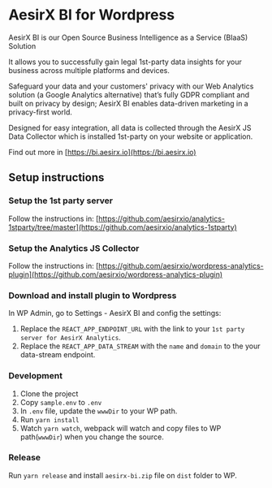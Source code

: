 # AesirX BI for Wordpress

AesirX BI is our Open Source Business Intelligence as a Service (BIaaS) Solution

It allows you to successfully gain legal 1st-party data insights for your business across multiple platforms and devices.

Safeguard your data and your customers' privacy with our Web Analytics solution (a Google Analytics alternative) that’s fully GDPR compliant and built on privacy by design; AesirX BI enables data-driven marketing in a privacy-first world.

Designed for easy integration, all data is collected through the AesirX JS Data Collector which is installed 1st-party on your website or application.

Find out more in [https://bi.aesirx.io](https://bi.aesirx.io)

## Setup instructions

### Setup the 1st party server

Follow the instructions in: [https://github.com/aesirxio/analytics-1stparty/tree/master](https://github.com/aesirxio/analytics-1stparty)

### Setup the Analytics JS Collector

Follow the instructions in: [https://github.com/aesirxio/wordpress-analytics-plugin](https://github.com/aesirxio/wordpress-analytics-plugin)

### Download and install plugin to Wordpress

In WP Admin, go to Settings - AesirX BI and config the settings:

1. Replace the `REACT_APP_ENDPOINT_URL` with the link to your `1st party server for AesirX Analytics`.
1. Replace the `REACT_APP_DATA_STREAM` with the `name` and `domain` to the your data-stream endpoint.

### Development

1. Clone the project
1. Copy `sample.env` to `.env`
1. In `.env` file, update the `wwwDir` to your WP path.
1. Run `yarn install`
1. Watch `yarn watch`, webpack will watch and copy files to WP path(`wwwDir`) when you change the source.

### Release

Run `yarn release` and install `aesirx-bi.zip` file on `dist` folder to WP.
